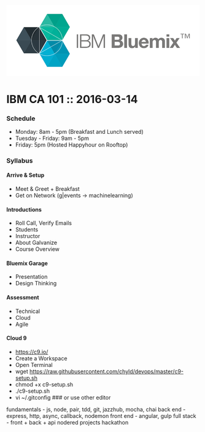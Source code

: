 ![IBM Bluemix](images/bluemix.png)

# IBM CA 101 :: 2016-03-14

### Schedule
  - Monday: 8am - 5pm (Breakfast and Lunch served)
  - Tuesday - Friday: 9am - 5pm
  - Friday: 5pm (Hosted Happyhour on Rooftop)

### Syllabus

#### Arrive & Setup
  - Meet & Greet + Breakfast
  - Get on Network (g|events -> machinelearning)

#### Introductions
  - Roll Call, Verify Emails
  - Students
  - Instructor
  - About Galvanize
  - Course Overview

#### Bluemix Garage
  - Presentation
  - Design Thinking

#### Assessment
  - Technical
  - Cloud
  - Agile

#### Cloud 9
  - https://c9.io/
  - Create a Workspace
  - Open Terminal
  - wget https://raw.githubusercontent.com/chyld/devops/master/c9-setup.sh
  - chmod +x c9-setup.sh
  - ./c9-setup.sh
  - vi ~/.gitconfig ### or use other editor



fundamentals - js, node, pair, tdd, git, jazzhub, mocha, chai
back end - express, http, async, callback, nodemon
front end - angular, gulp
full stack - front + back + api
nodered
projects
hackathon

